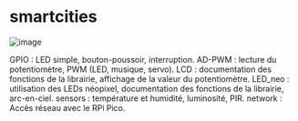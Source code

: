 # smartcities
![image](https://user-images.githubusercontent.com/124878705/217785334-c6390d11-3a1c-4384-9215-b46f3d40492a.png)


GPIO : LED simple, bouton-poussoir, interruption.
AD-PWM : lecture du potentiomètre, PWM (LED, musique, servo).
LCD : documentation des fonctions de la librairie, affichage de la valeur du potentiomètre.
LED_neo : utilisation des LEDs néopixel, documentation des fonctions de la librairie, arc-en-ciel.
sensors : température et humidité, luminosité, PIR.
network : Accès réseau avec le RPi Pico.
